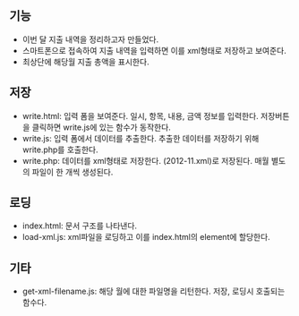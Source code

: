 기능
----
* 이번 달 지출 내역을 정리하고자 만들었다. 
* 스마트폰으로 접속하여 지출 내역을 입력하면 이를 xml형태로 저장하고 보여준다. 
* 최상단에 해당월 지출 총액을 표시한다. 

저장
----
* write.html: 입력 폼을 보여준다. 일시, 항목, 내용, 금액 정보를 입력한다. 저장버튼을 클릭하면 write.js에 있는 함수가 동작한다.
* write.js: 입력 폼에서 데이터를 추출한다. 추출한 데이터를 저장하기 위해 write.php를 호출한다.
* write.php: 데이터를 xml형태로 저장한다. (2012-11.xml)로 저장된다. 매월 별도의 파일이 한 개씩 생성된다.

로딩
----
* index.html: 문서 구조를 나타낸다.
* load-xml.js: xml파일을 로딩하고 이를 index.html의 element에 할당한다.

기타
----
* get-xml-filename.js: 해당 월에 대한 파일명을 리턴한다. 저장, 로딩시 호출되는 함수다.
